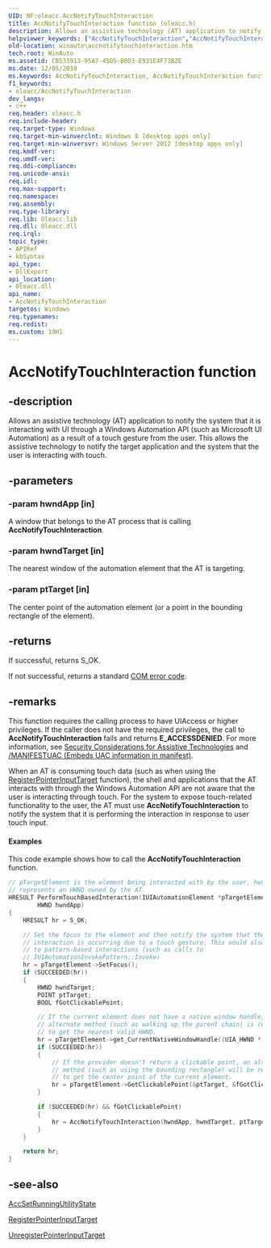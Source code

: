 ```yaml
---
UID: NF:oleacc.AccNotifyTouchInteraction
title: AccNotifyTouchInteraction function (oleacc.h)
description: Allows an assistive technology (AT) application to notify the system that it is interacting with UI through a Windows Automation API (such as Microsoft UI Automation) as a result of a touch gesture from the user.helpviewer_keywords: ["AccNotifyTouchInteraction","AccNotifyTouchInteraction function [Windows Accessibility]","oleacc/AccNotifyTouchInteraction","winauto.accnotifytouchinteraction"]
old-location: winauto\accnotifytouchinteraction.htm
tech.root: WinAuto
ms.assetid: CB533913-95A7-45D5-B0D3-E931E4F73B2E
ms.date: 12/05/2018
ms.keywords: AccNotifyTouchInteraction, AccNotifyTouchInteraction function [Windows Accessibility], oleacc/AccNotifyTouchInteraction, winauto.accnotifytouchinteraction
f1_keywords:
- oleacc/AccNotifyTouchInteraction
dev_langs:
- c++
req.header: oleacc.h
req.include-header: 
req.target-type: Windows
req.target-min-winverclnt: Windows 8 [desktop apps only]
req.target-min-winversvr: Windows Server 2012 [desktop apps only]
req.kmdf-ver: 
req.umdf-ver: 
req.ddi-compliance: 
req.unicode-ansi: 
req.idl: 
req.max-support: 
req.namespace: 
req.assembly: 
req.type-library: 
req.lib: Oleacc.lib
req.dll: Oleacc.dll
req.irql: 
topic_type:
- APIRef
- kbSyntax
api_type:
- DllExport
api_location:
- Oleacc.dll
api_name:
- AccNotifyTouchInteraction
targetos: Windows
req.typenames: 
req.redist: 
ms.custom: 19H1
---
```


# AccNotifyTouchInteraction function


## -description


Allows an assistive technology (AT) application to notify the system that it is interacting with UI through a Windows Automation API (such as Microsoft UI Automation) as a result of a touch gesture from the user. This allows the assistive technology to notify the target application and the system that the user is interacting with touch.


## -parameters




### -param hwndApp [in]

A window that belongs to the AT process that is calling <b>AccNotifyTouchInteraction</b>.


### -param hwndTarget [in]

The nearest window of the automation element that the AT is targeting.


### -param ptTarget [in]

The center point of the automation element (or a point in the bounding rectangle of the element).


## -returns



If successful, returns S_OK.

If not successful, returns a standard <a href="https://docs.microsoft.com/windows/desktop/WinAuto/return-values">COM error code</a>.




## -remarks



This function requires the calling process to have UIAccess or higher privileges.  If the caller does not have the required privileges, the call to <b>AccNotifyTouchInteraction</b> fails and returns <b>E_ACCESSDENIED</b>. For more information, see <a href="https://docs.microsoft.com/windows/desktop/WinAuto/uiauto-securityoverview">Security Considerations for Assistive Technologies</a> and <a href="https://msdn.microsoft.com/library/bb384691.aspx">/MANIFESTUAC (Embeds UAC information in manifest)</a>.

When an AT is consuming touch data (such as when using the <a href="https://docs.microsoft.com/windows/desktop/api/winuser/nf-winuser-registerpointerinputtarget">RegisterPointerInputTarget</a> function), the shell and applications that the AT interacts with through the Windows Automation API are not aware that the user is interacting through touch. For the system to expose touch-related functionality to the user, the AT must use <b>AccNotifyTouchInteraction</b> to notify the system that it is performing the interaction in response to user touch input.


#### Examples

This code example shows how to call the <b>AccNotifyTouchInteraction</b> function. 


```cpp
// pTargetElement is the element being interacted with by the user, hwndApp 
// represents an HWND owned by the AT.
HRESULT PerformTouchBasedInteraction(IUIAutomationElement *pTargetElement, 
        HWND hwndApp)
{
    HRESULT hr = S_OK;

    // Set the focus to the element and then notify the system that the 
    // interaction is occurring due to a touch gesture. This would also apply 
    // to pattern-based interactions (such as calls to 
    // IUIAutomationInvokePattern::Invoke)
    hr = pTargetElement->SetFocus();
    if (SUCCEEDED(hr))
    {
        HWND hwndTarget;
        POINT ptTarget;
        BOOL fGotClickablePoint;

        // If the current element does not have a native window handle, an 
        // alternate method (such as walking up the parent chain) is required 
        // to get the nearest valid HWND.
        hr = pTargetElement->get_CurrentNativeWindowHandle((UIA_HWND *)(&hwndTarget));
        if (SUCCEEDED(hr))
        {
            // If the provider doesn't return a clickable point, an alternate 
            // method (such as using the bounding rectangle) will be required 
            // to get the center point of the current element.
            hr = pTargetElement->GetClickablePoint(&ptTarget, &fGotClickablePoint);
        }

        if (SUCCEEDED(hr) && fGotClickablePoint)
        {
            hr = AccNotifyTouchInteraction(hwndApp, hwndTarget, ptTarget);
        }
    }

    return hr;
}
```





## -see-also




<a href="https://docs.microsoft.com/windows/desktop/api/oleacc/nf-oleacc-accsetrunningutilitystate">AccSetRunningUtilityState</a>



<a href="https://docs.microsoft.com/windows/desktop/api/winuser/nf-winuser-registerpointerinputtarget">RegisterPointerInputTarget</a>



<a href="https://docs.microsoft.com/windows/desktop/api/winuser/nf-winuser-unregisterpointerinputtarget">UnregisterPointerInputTarget</a>
 

 

